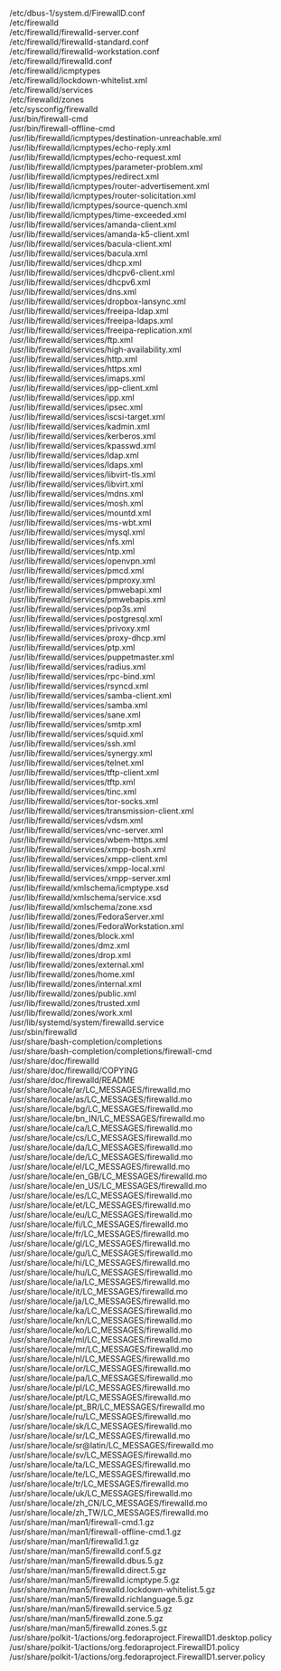 /etc/dbus-1/system.d/FirewallD.conf  
/etc/firewalld  
/etc/firewalld/firewalld-server.conf  
/etc/firewalld/firewalld-standard.conf  
/etc/firewalld/firewalld-workstation.conf  
/etc/firewalld/firewalld.conf  
/etc/firewalld/icmptypes  
/etc/firewalld/lockdown-whitelist.xml  
/etc/firewalld/services  
/etc/firewalld/zones  
/etc/sysconfig/firewalld  
/usr/bin/firewall-cmd  
/usr/bin/firewall-offline-cmd  
/usr/lib/firewalld/icmptypes/destination-unreachable.xml  
/usr/lib/firewalld/icmptypes/echo-reply.xml  
/usr/lib/firewalld/icmptypes/echo-request.xml  
/usr/lib/firewalld/icmptypes/parameter-problem.xml  
/usr/lib/firewalld/icmptypes/redirect.xml  
/usr/lib/firewalld/icmptypes/router-advertisement.xml  
/usr/lib/firewalld/icmptypes/router-solicitation.xml  
/usr/lib/firewalld/icmptypes/source-quench.xml  
/usr/lib/firewalld/icmptypes/time-exceeded.xml  
/usr/lib/firewalld/services/amanda-client.xml  
/usr/lib/firewalld/services/amanda-k5-client.xml  
/usr/lib/firewalld/services/bacula-client.xml  
/usr/lib/firewalld/services/bacula.xml  
/usr/lib/firewalld/services/dhcp.xml  
/usr/lib/firewalld/services/dhcpv6-client.xml  
/usr/lib/firewalld/services/dhcpv6.xml  
/usr/lib/firewalld/services/dns.xml  
/usr/lib/firewalld/services/dropbox-lansync.xml  
/usr/lib/firewalld/services/freeipa-ldap.xml  
/usr/lib/firewalld/services/freeipa-ldaps.xml  
/usr/lib/firewalld/services/freeipa-replication.xml  
/usr/lib/firewalld/services/ftp.xml  
/usr/lib/firewalld/services/high-availability.xml  
/usr/lib/firewalld/services/http.xml  
/usr/lib/firewalld/services/https.xml  
/usr/lib/firewalld/services/imaps.xml  
/usr/lib/firewalld/services/ipp-client.xml  
/usr/lib/firewalld/services/ipp.xml  
/usr/lib/firewalld/services/ipsec.xml  
/usr/lib/firewalld/services/iscsi-target.xml  
/usr/lib/firewalld/services/kadmin.xml  
/usr/lib/firewalld/services/kerberos.xml  
/usr/lib/firewalld/services/kpasswd.xml  
/usr/lib/firewalld/services/ldap.xml  
/usr/lib/firewalld/services/ldaps.xml  
/usr/lib/firewalld/services/libvirt-tls.xml  
/usr/lib/firewalld/services/libvirt.xml  
/usr/lib/firewalld/services/mdns.xml  
/usr/lib/firewalld/services/mosh.xml  
/usr/lib/firewalld/services/mountd.xml  
/usr/lib/firewalld/services/ms-wbt.xml  
/usr/lib/firewalld/services/mysql.xml  
/usr/lib/firewalld/services/nfs.xml  
/usr/lib/firewalld/services/ntp.xml  
/usr/lib/firewalld/services/openvpn.xml  
/usr/lib/firewalld/services/pmcd.xml  
/usr/lib/firewalld/services/pmproxy.xml  
/usr/lib/firewalld/services/pmwebapi.xml  
/usr/lib/firewalld/services/pmwebapis.xml  
/usr/lib/firewalld/services/pop3s.xml  
/usr/lib/firewalld/services/postgresql.xml  
/usr/lib/firewalld/services/privoxy.xml  
/usr/lib/firewalld/services/proxy-dhcp.xml  
/usr/lib/firewalld/services/ptp.xml  
/usr/lib/firewalld/services/puppetmaster.xml  
/usr/lib/firewalld/services/radius.xml  
/usr/lib/firewalld/services/rpc-bind.xml  
/usr/lib/firewalld/services/rsyncd.xml  
/usr/lib/firewalld/services/samba-client.xml  
/usr/lib/firewalld/services/samba.xml  
/usr/lib/firewalld/services/sane.xml  
/usr/lib/firewalld/services/smtp.xml  
/usr/lib/firewalld/services/squid.xml  
/usr/lib/firewalld/services/ssh.xml  
/usr/lib/firewalld/services/synergy.xml  
/usr/lib/firewalld/services/telnet.xml  
/usr/lib/firewalld/services/tftp-client.xml  
/usr/lib/firewalld/services/tftp.xml  
/usr/lib/firewalld/services/tinc.xml  
/usr/lib/firewalld/services/tor-socks.xml  
/usr/lib/firewalld/services/transmission-client.xml  
/usr/lib/firewalld/services/vdsm.xml  
/usr/lib/firewalld/services/vnc-server.xml  
/usr/lib/firewalld/services/wbem-https.xml  
/usr/lib/firewalld/services/xmpp-bosh.xml  
/usr/lib/firewalld/services/xmpp-client.xml  
/usr/lib/firewalld/services/xmpp-local.xml  
/usr/lib/firewalld/services/xmpp-server.xml  
/usr/lib/firewalld/xmlschema/icmptype.xsd  
/usr/lib/firewalld/xmlschema/service.xsd  
/usr/lib/firewalld/xmlschema/zone.xsd  
/usr/lib/firewalld/zones/FedoraServer.xml  
/usr/lib/firewalld/zones/FedoraWorkstation.xml  
/usr/lib/firewalld/zones/block.xml  
/usr/lib/firewalld/zones/dmz.xml  
/usr/lib/firewalld/zones/drop.xml  
/usr/lib/firewalld/zones/external.xml  
/usr/lib/firewalld/zones/home.xml  
/usr/lib/firewalld/zones/internal.xml  
/usr/lib/firewalld/zones/public.xml  
/usr/lib/firewalld/zones/trusted.xml  
/usr/lib/firewalld/zones/work.xml  
/usr/lib/systemd/system/firewalld.service  
/usr/sbin/firewalld  
/usr/share/bash-completion/completions  
/usr/share/bash-completion/completions/firewall-cmd  
/usr/share/doc/firewalld  
/usr/share/doc/firewalld/COPYING  
/usr/share/doc/firewalld/README  
/usr/share/locale/ar/LC\_MESSAGES/firewalld.mo  
/usr/share/locale/as/LC\_MESSAGES/firewalld.mo  
/usr/share/locale/bg/LC\_MESSAGES/firewalld.mo  
/usr/share/locale/bn\_IN/LC\_MESSAGES/firewalld.mo  
/usr/share/locale/ca/LC\_MESSAGES/firewalld.mo  
/usr/share/locale/cs/LC\_MESSAGES/firewalld.mo  
/usr/share/locale/da/LC\_MESSAGES/firewalld.mo  
/usr/share/locale/de/LC\_MESSAGES/firewalld.mo  
/usr/share/locale/el/LC\_MESSAGES/firewalld.mo  
/usr/share/locale/en\_GB/LC\_MESSAGES/firewalld.mo  
/usr/share/locale/en\_US/LC\_MESSAGES/firewalld.mo  
/usr/share/locale/es/LC\_MESSAGES/firewalld.mo  
/usr/share/locale/et/LC\_MESSAGES/firewalld.mo  
/usr/share/locale/eu/LC\_MESSAGES/firewalld.mo  
/usr/share/locale/fi/LC\_MESSAGES/firewalld.mo  
/usr/share/locale/fr/LC\_MESSAGES/firewalld.mo  
/usr/share/locale/gl/LC\_MESSAGES/firewalld.mo  
/usr/share/locale/gu/LC\_MESSAGES/firewalld.mo  
/usr/share/locale/hi/LC\_MESSAGES/firewalld.mo  
/usr/share/locale/hu/LC\_MESSAGES/firewalld.mo  
/usr/share/locale/ia/LC\_MESSAGES/firewalld.mo  
/usr/share/locale/it/LC\_MESSAGES/firewalld.mo  
/usr/share/locale/ja/LC\_MESSAGES/firewalld.mo  
/usr/share/locale/ka/LC\_MESSAGES/firewalld.mo  
/usr/share/locale/kn/LC\_MESSAGES/firewalld.mo  
/usr/share/locale/ko/LC\_MESSAGES/firewalld.mo  
/usr/share/locale/ml/LC\_MESSAGES/firewalld.mo  
/usr/share/locale/mr/LC\_MESSAGES/firewalld.mo  
/usr/share/locale/nl/LC\_MESSAGES/firewalld.mo  
/usr/share/locale/or/LC\_MESSAGES/firewalld.mo  
/usr/share/locale/pa/LC\_MESSAGES/firewalld.mo  
/usr/share/locale/pl/LC\_MESSAGES/firewalld.mo  
/usr/share/locale/pt/LC\_MESSAGES/firewalld.mo  
/usr/share/locale/pt\_BR/LC\_MESSAGES/firewalld.mo  
/usr/share/locale/ru/LC\_MESSAGES/firewalld.mo  
/usr/share/locale/sk/LC\_MESSAGES/firewalld.mo  
/usr/share/locale/sr/LC\_MESSAGES/firewalld.mo  
/usr/share/locale/sr@latin/LC\_MESSAGES/firewalld.mo  
/usr/share/locale/sv/LC\_MESSAGES/firewalld.mo  
/usr/share/locale/ta/LC\_MESSAGES/firewalld.mo  
/usr/share/locale/te/LC\_MESSAGES/firewalld.mo  
/usr/share/locale/tr/LC\_MESSAGES/firewalld.mo  
/usr/share/locale/uk/LC\_MESSAGES/firewalld.mo  
/usr/share/locale/zh\_CN/LC\_MESSAGES/firewalld.mo  
/usr/share/locale/zh\_TW/LC\_MESSAGES/firewalld.mo  
/usr/share/man/man1/firewall-cmd.1.gz  
/usr/share/man/man1/firewall-offline-cmd.1.gz  
/usr/share/man/man1/firewalld.1.gz  
/usr/share/man/man5/firewalld.conf.5.gz  
/usr/share/man/man5/firewalld.dbus.5.gz  
/usr/share/man/man5/firewalld.direct.5.gz  
/usr/share/man/man5/firewalld.icmptype.5.gz  
/usr/share/man/man5/firewalld.lockdown-whitelist.5.gz  
/usr/share/man/man5/firewalld.richlanguage.5.gz  
/usr/share/man/man5/firewalld.service.5.gz  
/usr/share/man/man5/firewalld.zone.5.gz  
/usr/share/man/man5/firewalld.zones.5.gz  
/usr/share/polkit-1/actions/org.fedoraproject.FirewallD1.desktop.policy  
/usr/share/polkit-1/actions/org.fedoraproject.FirewallD1.policy  
/usr/share/polkit-1/actions/org.fedoraproject.FirewallD1.server.policy  
